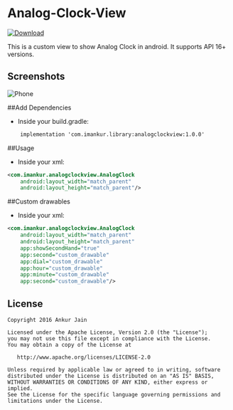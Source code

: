 # Analog-Clock-View

[![Download](https://api.bintray.com/packages/libraryorg/maven/analog-clock-view/images/download.svg) ](https://bintray.com/libraryorg/maven/analog-clock-view/_latestVersion)

This is a custom view to show Analog Clock in android. It supports API 16+ versions.

Screenshots
-----------

![Phone](screenshot/Screenshot.png "Screenshot")

##Add Dependencies
- Inside your build.gradle:
```xml
    implementation 'com.imankur.library:analogclockview:1.0.0'
```
##Usage
- Inside your xml:
```xml
<com.imankur.analogclockview.AnalogClock
    android:layout_width="match_parent"
    android:layout_height="match_parent"/>
```

##Custom drawables 
- Inside your xml:
```xml
<com.imankur.analogclockview.AnalogClock
    android:layout_width="match_parent"
    android:layout_height="match_parent"
	app:showSecondHand="true"
	app:second="custom_drawable"
	app:dial="custom_drawable"
	app:hour="custom_drawable"
	app:minute="custom_drawable"
	app:second="custom_drawable"/>
```


## License
```
Copyright 2016 Ankur Jain

Licensed under the Apache License, Version 2.0 (the "License");
you may not use this file except in compliance with the License.
You may obtain a copy of the License at

   http://www.apache.org/licenses/LICENSE-2.0

Unless required by applicable law or agreed to in writing, software
distributed under the License is distributed on an "AS IS" BASIS,
WITHOUT WARRANTIES OR CONDITIONS OF ANY KIND, either express or implied.
See the License for the specific language governing permissions and
limitations under the License.
```
